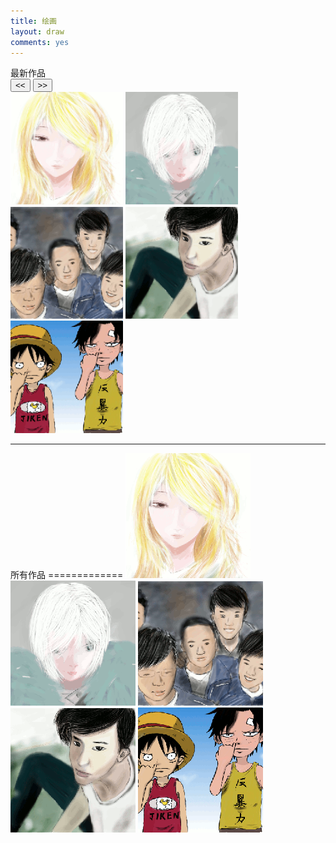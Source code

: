 ```yaml
---
title: 绘画
layout: draw
comments: yes
---
```

<SCRIPT LANGUAGE="JavaScript" src="/media/draw/js/cloud-carousel.1.0.5.min.js"></SCRIPT>
<script>
$(document).ready(function(){
        // This initialises carousels on the container elements specified, in this case, carousel1.
        $("#carousel1").CloudCarousel(        
        {            
                xPos: 320,//调整与左边框的距离
                yPos: 50,//调整top 距离
                buttonLeft: $("#left-but"),//左转
                buttonRight: $("#right-but"),//右转
                altBox: $("#alt-text"),//图片alt属性值
                titleBox: $("#title-text"),//图片title值
                reflHeight:50,//图片倒影
                reflOpacity:0.5,//图片倒影的透明度
                reflGap:0,//图片与倒影的距离
                minScale:0.5,
                xRadius:0,//所有图片围城的圈的大小（平行）
                yRadius:50,//所有图片围城的圈的视角
                FPS: 30,//图片旋转缓冲的速度
                autoRotate: 'none',//默认的转动方向
                autoRotateDelay: 2500,//默认图片的停留时间毫秒算
                speed:0.2,//图片旋转的速度
                mouseWheel: true,
                bringToFront: true
        }
        );
});

</script>
<div id = "carousel1">            
<div id="nav-text">最新作品</div>
<div id="nav-buts">
        <input id="right-but" type="button" value="<<" />
        <input id="left-but"  type="button" value=">>" />
</div>

<img class = "cloudcarousel" src="/media/draw/image/small/2014-02-06_small.gif" alt="Flag 1 Description" title="Flag 1 Title" width="180px"/>
<img class = "cloudcarousel" src="/media/draw/image/small/2014-02-06-01_small.gif" alt="Flag 2 Description" title="Flag 2 Title" width="180px"/>
<img class = "cloudcarousel" src="/media/draw/image/small/2014-02-03-02_small.gif" alt="Flag 3 Description" title="Flag 3 Title" width="180px"/>
<img class = "cloudcarousel" src="/media/draw/image/small/2014-02-03_small.gif" alt="Flag 4 Description" title="Flag 4 Title" width="180px"/>
<img class = "cloudcarousel" src="/media/draw/image/small/2014-01-21_small.gif" alt="Flag 4 Description" title="Flag 4 Title" width="180px"/>
</div>

<hr/>
所有作品
=============
<a href="/draw/2014-02-06"><img class="draw_list" src="/media/draw/image/small/2014-02-06_small.gif"></a>
<a href="/draw/2014-02-06-01"><img class="draw_list" src="/media/draw/image/small/2014-02-06-01_small.gif"></a>
<a href="/draw/2014-02-03-02"><img class="draw_list" src="/media/draw/image/small/2014-02-03-02_small.gif"></a>
<a href="/draw/2014-02-03"><img class="draw_list" src="/media/draw/image/small/2014-02-03_small.gif"></a>
<a href="/draw/2014-01-21"><img class="draw_list" src="/media/draw/image/small/2014-01-21_small.gif"></a>
